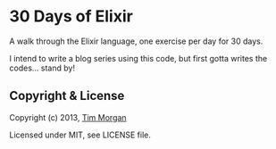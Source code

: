 # 30 Days of Elixir

A walk through the Elixir language, one exercise per day for 30 days.

I intend to write a blog series using this code, but first gotta writes the codes... stand by!

## Copyright & License

Copyright (c) 2013, [Tim Morgan](http://timmorgan.org)

Licensed under MIT, see LICENSE file.
